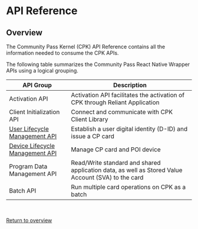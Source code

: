 # API Reference

## Overview

The Community Pass Kernel (CPK) API Reference contains all the information needed to consume the CPK APIs.

The following table summarizes the Community Pass React Native Wrapper APIs using a logical grouping.

| **API Group**                                                      | **Description**                                                                                    |
| ------------------------------------------------------------------ | -------------------------------------------------------------------------------------------------- |
| Activation API                                                     | Activation API facilitates the activation of CPK through Reliant Application                       |
| Client Initialization API                                          | Connect and communicate with CPK Client Library                                                    |
| [User Lifecycle Management API ](user-lifecycle-management-api.md) | Establish a user digital identity (D-ID) and issue a CP card                                       |
| [ Device Lifecycle Management API ](device-lifecycle-management-api.md)                                    | Manage CP card and POI device                                                                      |
| Program Data Management API                                        | Read/Write standard and shared application data, as well as Stored Value Account (SVA) to the card |
| Batch API                                                          | Run multiple card operations on CPK as a batch                                                     |

<br/>

[Return to overview](/README.md)
